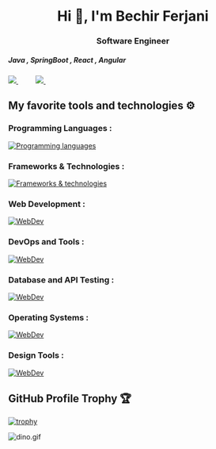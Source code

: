 <h1 align="center">Hi 👋, I'm Bechir Ferjani</h1>
<h3 align="center">Software Engineer</h3>
<h5 style="">Java , SpringBoot , React , Angular</h5>
<a href="https://www.twitter.com/Bechir_fer/">
<img src="https://img.shields.io/badge/Twitter-%231DA1F2.svg?style=for-the-badge&logo=Twitter&logoColor=white">
</a>
&nbsp;&nbsp;&nbsp;&nbsp;&nbsp;&nbsp;&nbsp;&nbsp;
<a href="https://www.linkedin.com/in/bechir-ferjani/">
<img src="https://img.shields.io/badge/Linkedin-%231DA1F2.svg?style=for-the-badge&logo=Linkedin&logoColor=white">
</a>
&nbsp;&nbsp;&nbsp;&nbsp;&nbsp;&nbsp;&nbsp;&nbsp;
<div>

## My favorite tools and technologies ⚙️
<h3>Programming Languages :</h3>

[![Programming languages](https://skillicons.dev/icons?i=java,python,php,js,ts)](https://skillicons.dev)

<h3>Frameworks & Technologies :</h3>

[![Frameworks & technologies](https://skillicons.dev/icons?i=spring,nodejs,angular,react,laravel)](https://skillicons.dev)

<h3>Web Development :</h3>

[![WebDev](https://skillicons.dev/icons?i=html,css,bootstrap,tailwind)](https://skillicons.dev)

<h3>DevOps and Tools :</h3>

[![WebDev](https://skillicons.dev/icons?i=nginx,github,docker,kubernetes,jenkins,ansible,prometheus,grafana)](https://skillicons.dev)

<h3>Database and API Testing :</h3>

[![WebDev](https://skillicons.dev/icons?i=mysql,postman)](https://skillicons.dev)

<h3>Operating Systems :</h3>

[![WebDev](https://skillicons.dev/icons?i=windows,linux)](https://skillicons.dev)

<h3>Design Tools :</h3>

[![WebDev](https://skillicons.dev/icons?i=figma,ps,p)](https://skillicons.dev)







## GitHub Profile Trophy 🏆

[![trophy](https://github-profile-trophy.vercel.app/?username=ferjaboss&row=1&margin-w=40)](https://github.com/ryo-ma/github-profile-trophy)

<img data-target="animated-image.replacedImage" alt="dino.gif" class="AnimatedImagePlayer-animatedImage" src="https://github.com/saadeghi/saadeghi/raw/master/dino.gif" style="display: block; opacity: 1;">
</div>
